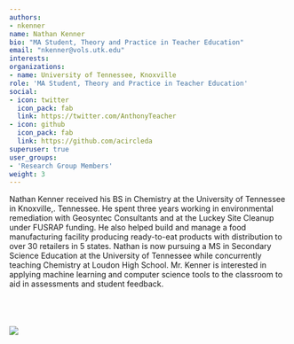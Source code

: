 ```yaml
---
authors:
- nkenner
name: Nathan Kenner
bio: "MA Student, Theory and Practice in Teacher Education"
email: "nkenner@vols.utk.edu"
interests:
organizations:
- name: University of Tennessee, Knoxville
role: 'MA Student, Theory and Practice in Teacher Education'
social:
- icon: twitter
  icon_pack: fab
  link: https://twitter.com/AnthonyTeacher
- icon: github
  icon_pack: fab
  link: https://github.com/acircleda
superuser: true
user_groups:
- 'Research Group Members'
weight: 3
---
```


Nathan Kenner received his BS in Chemistry at the University of Tennessee in Knoxville,. Tennessee. He spent three years working in environmental remediation with Geosyntec Consultants and at the Luckey Site Cleanup under FUSRAP funding. He also helped build and manage a food manufacturing facility producing ready-to-eat products with distribution to over 30 retailers in 5 states. Nathan is now pursuing a MS in Secondary Science Education at the University of Tennessee while concurrently teaching Chemistry at Loudon High School. Mr. Kenner is interested in applying machine learning and computer science tools to the classroom to aid in assessments and student feedback.
<br>
<br>
<br>
<br>
<br>
<img src="/img/nkenner.png"/>

